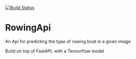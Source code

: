 [![Build Status](https://travis-ci.org/michael-diggin/rowing_api.svg?branch=master)](https://travis-ci.org/michael-diggin/rowing_api)

# RowingApi
An Api for predicting the type of rowing boat in a given image

Build on top of FastAPI, with a Tensorflow model